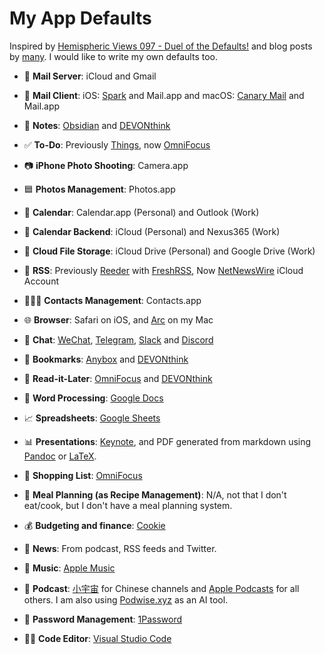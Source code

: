 # My App Defaults

Inspired by [Hemispheric Views 097 - Duel of the Defaults!](https://listen.hemisphericviews.com/097) and blog posts by [many](https://defaults.rknight.me/). I would like to write my own defaults too.

- 📮 **Mail Server**: iCloud and Gmail

- 📨 **Mail Client**: iOS: [Spark](https://sparkmailapp.com/) and Mail.app and macOS: [Canary Mail](https://canarymail.io/) and Mail.app

- 📝 **Notes**: [Obsidian](https://obsidian.md/) and [DEVONthink](https://www.devontechnologies.com/apps/devonthink)

- ✅ **To-Do**: Previously [Things](https://culturedcode.com/things/), now [OmniFocus](https://www.omnigroup.com/omnifocus/)

- 📷 **iPhone Photo Shooting**: Camera.app

- 🟦 **Photos Management**: Photos.app

- 📆 **Calendar**: Calendar.app (Personal) and Outlook (Work)

- 📅 **Calendar Backend**: iCloud (Personal) and Nexus365 (Work)

- 📁 **Cloud File Storage**: iCloud Drive (Personal) and Google Drive (Work)

- 📖 **RSS**: Previously [Reeder](https://www.reederapp.com/) with [FreshRSS](https://www.freshrss.org/), Now [NetNewsWire](https://netnewswire.com/) iCloud Account

- 🙍🏻‍♂️ **Contacts Management**: Contacts.app

- 🌐 **Browser**: Safari on iOS, and [Arc](https://arc.net/) on my Mac

- 💬 **Chat**: [WeChat](https://weixin.qq.com/), [Telegram](https://telegram.org/), [Slack](https://slack.com/) and [Discord](https://discord.com/)

- 🔖 **Bookmarks**: [Anybox](https://anybox.app/) and [DEVONthink](https://www.devontechnologies.com/apps/devonthink)

- 📑 **Read-it-Later**: [OmniFocus](https://www.omnigroup.com/omnifocus/) and [DEVONthink](https://www.devontechnologies.com/apps/devonthink)

- 📜 **Word Processing**: [Google Docs](https://www.google.com/docs/about/)

- 📈 **Spreadsheets**:  [Google Sheets](https://www.google.com/sheets/about/)

- 📊 **Presentations**: [Keynote](https://www.apple.com/keynote/), and PDF generated from markdown using [Pandoc](https://pandoc.org) or [LaTeX](https://latex-project.org).

- 🛒 **Shopping List**: [OmniFocus](https://www.omnigroup.com/omnifocus/)

- 🍴 **Meal Planning (as Recipe Management)**: N/A, not that I don't eat/cook, but I don't have a meal planning system.

- 💰 **Budgeting and finance**: [Cookie](https://apps.apple.com/gb/app/cookie-%E8%AE%B0%E8%B4%A6-money-manager/id1559943673)

- 📰 **News**: From podcast, RSS feeds and Twitter.

- 🎵 **Music**: [Apple Music](https://www.apple.com/apple-music/) 

- 🎤 **Podcast**: [小宇宙](https://apps.apple.com/gb/app/%E5%B0%8F%E5%AE%87%E5%AE%99-%E4%B8%80%E8%B5%B7%E5%90%AC%E6%92%AD%E5%AE%A2/id1488894313) for Chinese channels and [Apple Podcasts](https://www.apple.com/apple-podcasts/) for all others. I am also using [Podwise.xyz](https://podwise.xyz/) as an AI tool.

- 🔐 **Password Management**: [1Password](https://1password.com/)

- 🧑‍💻 **Code Editor**: [Visual Studio Code](https://code.visualstudio.com/)
